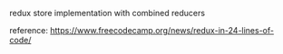 redux store implementation with combined reducers

reference:
https://www.freecodecamp.org/news/redux-in-24-lines-of-code/
